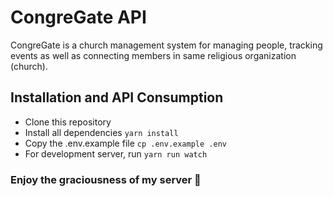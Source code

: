 # CongreGate API

CongreGate is a church management system for managing people, tracking events as well as connecting members in same religious organization (church).

## Installation and API Consumption

- Clone this repository
- Install all dependencies `yarn install`
- Copy the .env.example file `cp .env.example .env`
- For development server, run `yarn run watch`

### Enjoy the graciousness of my server 🤪
